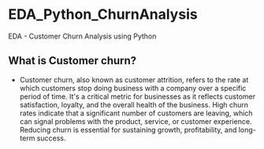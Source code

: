 # EDA_Python_ChurnAnalysis
EDA - Customer Churn Analysis using Python

## What is Customer churn?
* Customer churn, also known as customer attrition, refers to the rate at which customers stop doing business with a company over a specific period of time. It's a critical metric for businesses as it reflects customer satisfaction, loyalty, and the overall health of the business. High churn rates indicate that a significant number of customers are leaving, which can signal problems with the product, service, or customer experience. Reducing churn is essential for sustaining growth, profitability, and long-term success.
